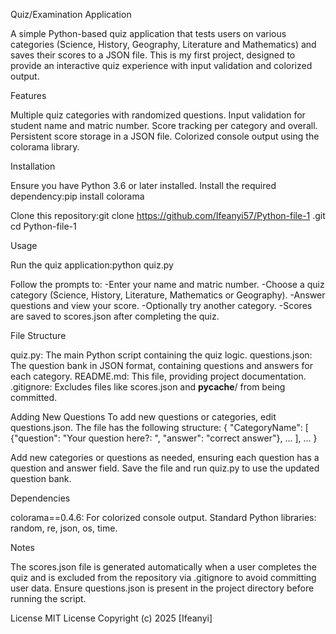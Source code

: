 Quiz/Examination Application

A simple Python-based quiz application that tests users on various categories (Science, History, Geography, Literature and Mathematics) and saves their scores to a JSON file. This is my first project, designed to provide an interactive quiz experience with input validation and colorized output.

Features

Multiple quiz categories with randomized questions.
Input validation for student name and matric number.
Score tracking per category and overall.
Persistent score storage in a JSON file.
Colorized console output using the colorama library.

Installation

Ensure you have Python 3.6 or later installed.
Install the required dependency:pip install colorama


Clone this repository:git clone https://github.com/Ifeanyi57/Python-file-1 .git
cd Python-file-1 



Usage

Run the quiz application:python quiz.py


Follow the prompts to:
-Enter your name and matric number.
-Choose a quiz category (Science, History, Literature, Mathematics or Geography).
-Answer questions and view your score.
-Optionally try another category.
-Scores are saved to scores.json after completing the quiz.


File Structure

quiz.py: The main Python script containing the quiz logic.
questions.json: The question bank in JSON format, containing questions and answers for each category.
README.md: This file, providing project documentation.
.gitignore: Excludes files like scores.json and __pycache__/ from being committed.

Adding New Questions
To add new questions or categories, edit questions.json. The file has the following structure:
{
    "CategoryName": [
        {"question": "Your question here?: ", "answer": "correct answer"},
        ...
    ],
    ...
}


Add new categories or questions as needed, ensuring each question has a question and answer field.
Save the file and run quiz.py to use the updated question bank.

Dependencies

colorama==0.4.6: For colorized console output.
Standard Python libraries: random, re, json, os, time.

Notes

The scores.json file is generated automatically when a user completes the quiz and is excluded from the repository via .gitignore to avoid committing user data.
Ensure questions.json is present in the project directory before running the script.

License
MIT License
Copyright (c) 2025 [Ifeanyi]